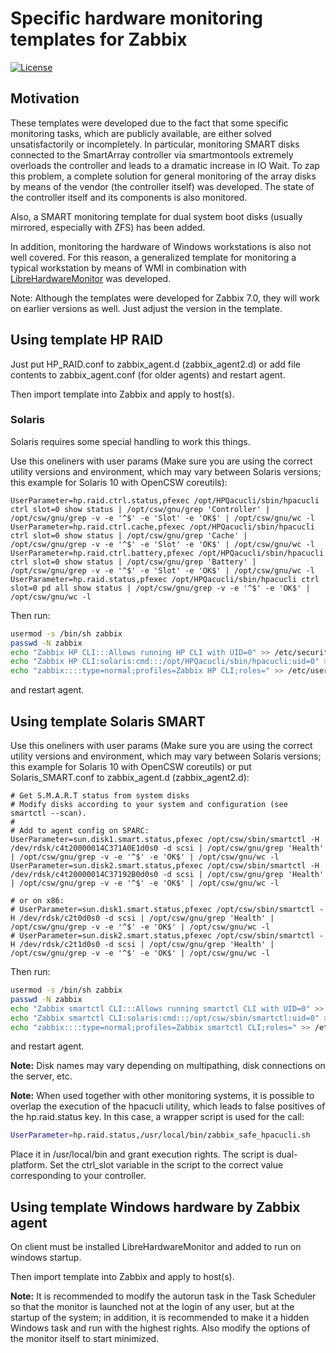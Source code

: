 # Specific hardware monitoring templates for Zabbix
[![License](https://img.shields.io/badge/License-MIT--Clause-blue.svg)](https://github.com/yvoinov/zabbix-templates-hardware-monitoring/blob/main/LICENSE)
## Motivation

These templates were developed due to the fact that some specific monitoring tasks, which are publicly available, are either solved unsatisfactorily or incompletely. In particular, monitoring SMART disks connected to the SmartArray controller via smartmontools extremely overloads the controller and leads to a dramatic increase in IO Wait. To zap this problem, a complete solution for general monitoring of the array disks by means of the vendor (the controller itself) was developed. The state of the controller itself and its components is also monitored.

Also, a SMART monitoring template for dual system boot disks (usually mirrored, especially with ZFS) has been added.

In addition, monitoring the hardware of Windows workstations is also not well covered. For this reason, a generalized template for monitoring a typical workstation by means of WMI in combination with [LibreHardwareMonitor](https://github.com/LibreHardwareMonitor/LibreHardwareMonitor) was developed.

Note: Although the templates were developed for Zabbix 7.0, they will work on earlier versions as well. Just adjust the version in the template.

## Using template HP RAID

Just put HP_RAID.conf to zabbix_agent.d (zabbix_agent2.d) or add file contents to zabbix_agent.conf (for older agents) and restart agent.

Then import template into Zabbix and apply to host(s).

### Solaris

Solaris requires some special handling to work this things.

Use this oneliners with user params (Make sure you are using the correct utility versions and environment, which may vary between Solaris versions; this example for Solaris 10 with OpenCSW coreutils):
```
UserParameter=hp.raid.ctrl.status,pfexec /opt/HPQacucli/sbin/hpacucli ctrl slot=0 show status | /opt/csw/gnu/grep 'Controller' | /opt/csw/gnu/grep -v -e '^$' -e 'Slot' -e 'OK$' | /opt/csw/gnu/wc -l
UserParameter=hp.raid.ctrl.cache,pfexec /opt/HPQacucli/sbin/hpacucli ctrl slot=0 show status | /opt/csw/gnu/grep 'Cache' | /opt/csw/gnu/grep -v -e '^$' -e 'Slot' -e 'OK$' | /opt/csw/gnu/wc -l
UserParameter=hp.raid.ctrl.battery,pfexec /opt/HPQacucli/sbin/hpacucli ctrl slot=0 show status | /opt/csw/gnu/grep 'Battery' | /opt/csw/gnu/grep -v -e '^$' -e 'Slot' -e 'OK$' | /opt/csw/gnu/wc -l
UserParameter=hp.raid.status,pfexec /opt/HPQacucli/sbin/hpacucli ctrl slot=0 pd all show status | /opt/csw/gnu/grep -v -e '^$' -e 'OK$' | /opt/csw/gnu/wc -l
```
Then run:
```sh
usermod -s /bin/sh zabbix
passwd -N zabbix
echo "Zabbix HP CLI:::Allows running HP CLI with UID=0" >> /etc/security/prof_attr
echo "Zabbix HP CLI:solaris:cmd:::/opt/HPQacucli/sbin/hpacucli:uid=0" >> /etc/security/exec_attr
echo "zabbix::::type=normal;profiles=Zabbix HP CLI;roles=" >> /etc/user_attr
```
and restart agent.

## Using template Solaris SMART

Use this oneliners with user params (Make sure you are using the correct utility versions and environment, which may vary between Solaris versions; this example for Solaris 10 with OpenCSW coreutils) or put Solaris_SMART.conf to zabbix_agent.d (zabbix_agent2.d):
```
# Get S.M.A.R.T status from system disks
# Modify disks according to your system and configuration (see smartctl --scan).
#
# Add to agent config on SPARC:
UserParameter=sun.disk1.smart.status,pfexec /opt/csw/sbin/smartctl -H /dev/rdsk/c4t20000014C371A0E1d0s0 -d scsi | /opt/csw/gnu/grep 'Health' | /opt/csw/gnu/grep -v -e '^$' -e 'OK$' | /opt/csw/gnu/wc -l
UserParameter=sun.disk2.smart.status,pfexec /opt/csw/sbin/smartctl -H /dev/rdsk/c4t20000014C37192B0d0s0 -d scsi | /opt/csw/gnu/grep 'Health' | /opt/csw/gnu/grep -v -e '^$' -e 'OK$' | /opt/csw/gnu/wc -l

# or on x86:
# UserParameter=sun.disk1.smart.status,pfexec /opt/csw/sbin/smartctl -H /dev/rdsk/c2t0d0s0 -d scsi | /opt/csw/gnu/grep 'Health' | /opt/csw/gnu/grep -v -e '^$' -e 'OK$' | /opt/csw/gnu/wc -l
# UserParameter=sun.disk2.smart.status,pfexec /opt/csw/sbin/smartctl -H /dev/rdsk/c2t1d0s0 -d scsi | /opt/csw/gnu/grep 'Health' | /opt/csw/gnu/grep -v -e '^$' -e 'OK$' | /opt/csw/gnu/wc -l
```
Then run:
```sh
usermod -s /bin/sh zabbix
passwd -N zabbix
echo "Zabbix smartctl CLI:::Allows running smartctl CLI with UID=0" >> /etc/security/prof_attr
echo "Zabbix smartctl CLI:solaris:cmd:::/opt/csw/sbin/smartctl:uid=0" >> /etc/security/exec_attr
echo "zabbix::::type=normal;profiles=Zabbix smartctl CLI;roles=" >> /etc/user_attr
```
and restart agent.

**Note:** Disk names may vary depending on multipathing, disk connections on the server, etc.

**Note:** When used together with other monitoring systems, it is possible to overlap the execution of the hpacucli utility, which leads to false positives of the hp.raid.status key. In this case, a wrapper script is used for the call:
```sh
UserParameter=hp.raid.status,/usr/local/bin/zabbix_safe_hpacucli.sh
```
Place  it  in  /usr/local/bin and grant execution rights. The script is dual-platform. Set the ctrl_slot variable in the script to the correct value corresponding to your controller.

## Using template Windows hardware by Zabbix agent

On client must be installed LibreHardwareMonitor and added to run on windows startup.

Then import template into Zabbix and apply to host(s).

**Note:** It is recommended to modify the autorun task in the Task Scheduler so that the monitor is launched not at the login of any user, but at the startup of the system; in addition, it is recommended to make it a hidden Windows task and run with the highest rights. Also modify the options of the monitor itself to start minimized.
